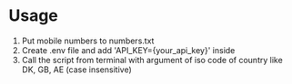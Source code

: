 # Usage
1. Put mobile numbers to numbers.txt
2. Create .env file and add 'API_KEY={your_api_key}' inside
3. Call the script from terminal with argument of iso code of country like DK, GB, AE (case insensitive)
